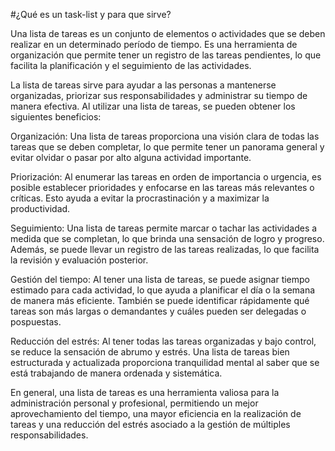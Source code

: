 #¿Qué es un task-list y para que sirve?

Una lista de tareas es un conjunto de elementos o actividades que se deben realizar en un determinado período de tiempo. Es una herramienta de organización que permite tener un registro de las tareas pendientes, lo que facilita la planificación y el seguimiento de las actividades.

La lista de tareas sirve para ayudar a las personas a mantenerse organizadas, priorizar sus responsabilidades y administrar su tiempo de manera efectiva. Al utilizar una lista de tareas, se pueden obtener los siguientes beneficios:

Organización: Una lista de tareas proporciona una visión clara de todas las tareas que se deben completar, lo que permite tener un panorama general y evitar olvidar o pasar por alto alguna actividad importante.

Priorización: Al enumerar las tareas en orden de importancia o urgencia, es posible establecer prioridades y enfocarse en las tareas más relevantes o críticas. Esto ayuda a evitar la procrastinación y a maximizar la productividad.

Seguimiento: Una lista de tareas permite marcar o tachar las actividades a medida que se completan, lo que brinda una sensación de logro y progreso. Además, se puede llevar un registro de las tareas realizadas, lo que facilita la revisión y evaluación posterior.

Gestión del tiempo: Al tener una lista de tareas, se puede asignar tiempo estimado para cada actividad, lo que ayuda a planificar el día o la semana de manera más eficiente. También se puede identificar rápidamente qué tareas son más largas o demandantes y cuáles pueden ser delegadas o pospuestas.

Reducción del estrés: Al tener todas las tareas organizadas y bajo control, se reduce la sensación de abrumo y estrés. Una lista de tareas bien estructurada y actualizada proporciona tranquilidad mental al saber que se está trabajando de manera ordenada y sistemática.

En general, una lista de tareas es una herramienta valiosa para la administración personal y profesional, permitiendo un mejor aprovechamiento del tiempo, una mayor eficiencia en la realización de tareas y una reducción del estrés asociado a la gestión de múltiples responsabilidades.


